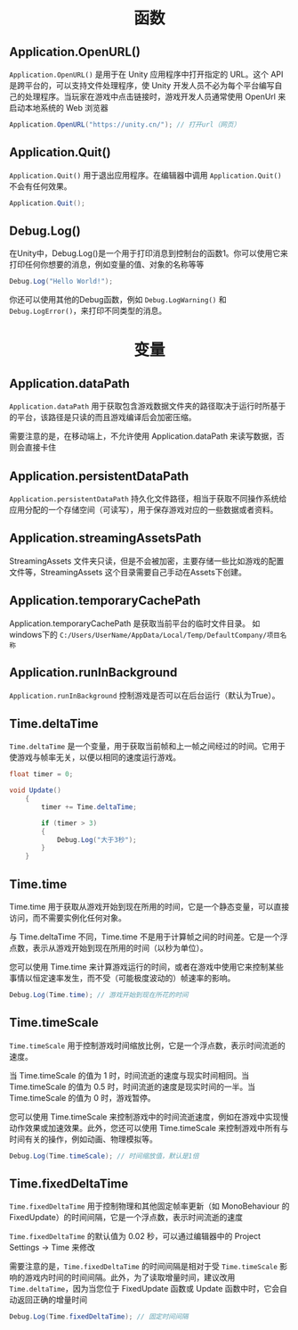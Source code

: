 # <center>函数</center>

## Application.OpenURL()
`Application.OpenURL()` 是用于在 Unity 应用程序中打开指定的 URL。这个 API 是跨平台的，可以支持文件处理程序，使 Unity 开发人员不必为每个平台编写自己的处理程序。当玩家在游戏中点击链接时，游戏开发人员通常使用 OpenUrl 来启动本地系统的 Web 浏览器
~~~cs
Application.OpenURL("https://unity.cn/"); // 打开url（网页）
~~~

## Application.Quit()
`Application.Quit()` 用于退出应用程序。在编辑器中调用 `Application.Quit()` 不会有任何效果。
~~~ cs
Application.Quit();
~~~

## Debug.Log()
在Unity中，Debug.Log()是一个用于打印消息到控制台的函数1。你可以使用它来打印任何你想要的消息，例如变量的值、对象的名称等等

~~~cs
Debug.Log("Hello World!");
~~~

你还可以使用其他的Debug函数，例如 `Debug.LogWarning()` 和 `Debug.LogError()`，来打印不同类型的消息。

# <center>变量</center>

## Application.dataPath
`Application.dataPath` 用于获取包含游戏数据文件夹的路径取决于运行时所基于的平台，该路径是只读的而且游戏编译后会加密压缩。

需要注意的是，在移动端上，不允许使用 Application.dataPath 来读写数据，否则会直接卡住

## Application.persistentDataPath
`Application.persistentDataPath` 持久化文件路径，相当于获取不同操作系统给应用分配的一个存储空间（可读写），用于保存游戏对应的一些数据或者资料。

## Application.streamingAssetsPath
StreamingAssets 文件夹只读，但是不会被加密，主要存储一些比如游戏的配置文件等，StreamingAssets 这个目录需要自己手动在Assets下创建。

## Application.temporaryCachePath
Application.temporaryCachePath 是获取当前平台的临时文件目录。
如windows下的 `C:/Users/UserName/AppData/Local/Temp/DefaultCompany/项目名称`

## Application.runInBackground
`Application.runInBackground` 控制游戏是否可以在后台运行（默认为True）。

## Time.deltaTime
`Time.deltaTime` 是一个变量，用于获取当前帧和上一帧之间经过的时间。它用于使游戏与帧率无关，以便以相同的速度运行游戏。

~~~cs
float timer = 0;

void Update()
    {
        timer += Time.deltaTime;

        if (timer > 3)
        {
            Debug.Log("大于3秒");
        }
    }
~~~

## Time.time
Time.time 用于获取从游戏开始到现在所用的时间，它是一个静态变量，可以直接访问，而不需要实例化任何对象。

与 Time.deltaTime 不同，Time.time 不是用于计算帧之间的时间差。它是一个浮点数，表示从游戏开始到现在所用的时间（以秒为单位）。

您可以使用 Time.time 来计算游戏运行的时间，或者在游戏中使用它来控制某些事情以恒定速率发生，而不受（可能极度波动的）帧速率的影响。

~~~cs
Debug.Log(Time.time); // 游戏开始到现在所花的时间
~~~

## Time.timeScale
`Time.timeScale` 用于控制游戏时间缩放比例，它是一个浮点数，表示时间流逝的速度。

当 Time.timeScale 的值为 1 时，时间流逝的速度与现实时间相同。当 Time.timeScale 的值为 0.5 时，时间流逝的速度是现实时间的一半。当 Time.timeScale 的值为 0 时，游戏暂停。

您可以使用 Time.timeScale 来控制游戏中的时间流逝速度，例如在游戏中实现慢动作效果或加速效果。此外，您还可以使用 Time.timeScale 来控制游戏中所有与时间有关的操作，例如动画、物理模拟等。

~~~cs
Debug.Log(Time.timeScale); // 时间缩放值，默认是1倍
~~~

## Time.fixedDeltaTime
`Time.fixedDeltaTime` 用于控制物理和其他固定帧率更新（如 MonoBehaviour 的 FixedUpdate）的时间间隔，它是一个浮点数，表示时间流逝的速度

`Time.fixedDeltaTime` 的默认值为 0.02 秒，可以通过编辑器中的 Project Settings -> Time 来修改

需要注意的是，`Time.fixedDeltaTime` 的时间间隔是相对于受 `Time.timeScale` 影响的游戏内时间的时间间隔。此外，为了读取增量时间，建议改用 `Time.deltaTime`，因为当您位于 FixedUpdate 函数或 Update 函数中时，它会自动返回正确的增量时间

~~~cs
Debug.Log(Time.fixedDeltaTime); // 固定时间间隔
~~~